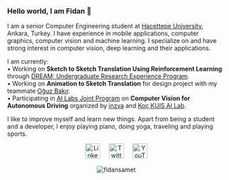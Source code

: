 ### Hello world, I am Fidan :wave:

I am a senior Computer Engineering student at [Hacettepe University](https://www.cs.hacettepe.edu.tr/), Ankara, Turkey. I have experience in mobile applications, computer graphics, computer vision and machine learning. I specialize on and have strong interest in computer vision, deep learning and their applications.

I am currently:  
• Working on **Sketch to Sketch Translation Using Reinforcement Learning** through [DREAM: Undergraduate Research Experience Program](http://dream.cs.hacettepe.edu.tr/).  
• Working on **Animation to Sketch Translation** for design project with my teammate [Oğuz Bakır](https://github.com/oguzbakir).  
• Participating in [AI Labs Joint Program](https://inzva.com/ai/2020/ai-labs-joint-program) on **Computer Vision for Autonomous Driving** organized by [inzva](https://inzva.com/) and [Koç KUIS AI Lab](https://ai.ku.edu.tr/).

I like to improve myself and learn new things. Apart from being a student and a developer, I enjoy playing piano, doing yoga, traveling and playing sports.

<p align="center">
<a href="https://www.linkedin.com/in/fidansamet/"><img alt="LinkedIn" width="35" height="35" src="https://image.flaticon.com/icons/svg/174/174857.svg"></a>
&nbsp;&nbsp;&nbsp;
<a href="https://twitter.com/fidansameet"><img alt="Twitter" width="35" height="35" src="https://image.flaticon.com/icons/svg/733/733579.svg"></a>
&nbsp;&nbsp;&nbsp;
<a href="https://www.youtube.com/channel/UCwD08EHzr7C6BOM3n0UlINA"><img alt="YouTube" width="35" height="35" src="https://image.flaticon.com/icons/svg/1384/1384060.svg"></a>
</p>

<p align="center">
<img src="https://komarev.com/ghpvc/?username=fidansamet" alt="fidansamet"/>
</p>
